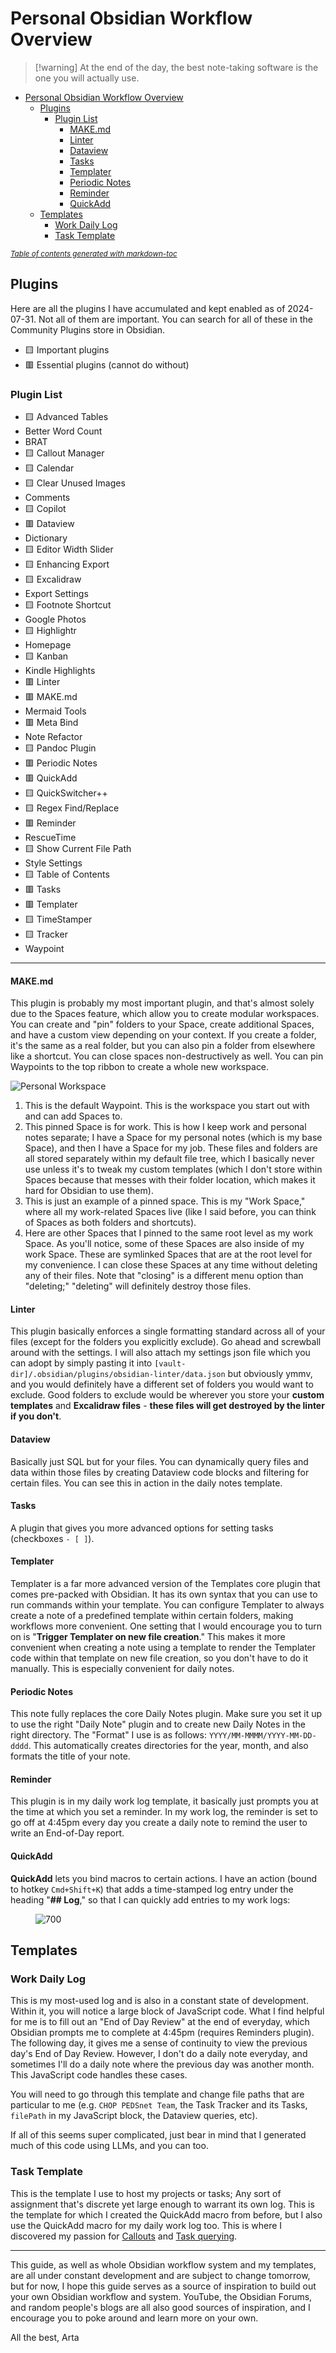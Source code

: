 # Personal Obsidian Workflow Overview

> \[!warning\]
> At the end of the day, the best note-taking software is the one you will actually use.

- [Personal Obsidian Workflow Overview](#personal-obsidian-workflow-overview)
  * [Plugins](#plugins)
    + [Plugin List](#plugin-list)
      - [MAKE.md](#makemd)
      - [Linter](#linter)
      - [Dataview](#dataview)
      - [Tasks](#tasks)
      - [Templater](#templater)
      - [Periodic Notes](#periodic-notes)
      - [Reminder](#reminder)
      - [QuickAdd](#quickadd)
  * [Templates](#templates)
    + [Work Daily Log](#work-daily-log)
    + [Task Template](#task-template)

<small><i><a href='http://ecotrust-canada.github.io/markdown-toc/'>Table of contents generated with markdown-toc</a></i></small>

## Plugins

Here are all the plugins I have accumulated and kept enabled as of 2024-07-31. Not all of them are important. You can search for all of these in the Community Plugins store in Obsidian.

- 🟨 Important plugins
- 🟥 Essential plugins (cannot do without)

### Plugin List

- 🟨 Advanced Tables
- Better Word Count
- BRAT
- 🟨 Callout Manager
- 🟨 Calendar
- 🟨 Clear Unused Images
- Comments
- 🟨 Copilot
- 🟥 Dataview
- Dictionary
- 🟨 Editor Width Slider
- 🟨 Enhancing Export
- 🟨 Excalidraw
- Export Settings
- 🟨 Footnote Shortcut
- Google Photos
- 🟨 Highlightr
- Homepage
- 🟨 Kanban
- Kindle Highlights
- 🟥 Linter
- 🟥 MAKE.md
- Mermaid Tools
- 🟥 Meta Bind
- Note Refactor
- 🟨 Pandoc Plugin
- 🟥 Periodic Notes
- 🟥 QuickAdd
- 🟨 QuickSwitcher++
- 🟨 Regex Find/Replace
- 🟥 Reminder
- RescueTime
- 🟨 Show Current File Path
- Style Settings
- 🟨 Table of Contents
- 🟥 Tasks
- 🟥 Templater
- 🟨 TimeStamper
- 🟨 Tracker
- Waypoint

---

#### MAKE.md

This plugin is probably my most important plugin, and that's almost solely due to the Spaces feature, which allow you to create modular workspaces. You can create and "pin" folders to your Space, create additional Spaces, and have a custom view depending on your context. If you create a folder, it's the same as a real folder, but you can also pin a folder from elsewhere like a shortcut. You can close spaces non-destructively as well. You can pin Waypoints to the top ribbon to create a whole new workspace.

![Personal Workspace](Personal%20Obsidian%20System%20Workflow-media/Pasted%20image%2020240731102433.png "wikilink")

1. This is the default Waypoint. This is the workspace you start out with and can add Spaces to.
2. This pinned Space is for work. This is how I keep work and personal notes separate; I have a Space for my personal notes (which is my base Space), and then I have a Space for my job. These files and folders are all stored separately within my default file tree, which I basically never use unless it's to tweak my custom templates (which I don't store within Spaces because that messes with their folder location, which makes it hard for Obsidian to use them).
3. This is just an example of a pinned space. This is my "Work Space," where all my work-related Spaces live (like I said before, you can think of Spaces as both folders and shortcuts).
4. Here are other Spaces that I pinned to the same root level as my work Space. As you'll notice, some of these Spaces are also inside of my work Space. These are symlinked Spaces that are at the root level for my convenience. I can close these Spaces at any time without deleting any of their files. Note that "closing" is a different menu option than "deleting;" "deleting" will definitely destroy those files.

#### Linter

This plugin basically enforces a single formatting standard across all of your files (except for the folders you explicitly exclude). Go ahead and screwball around with the settings. I will also attach my settings json file which you can adopt by simply pasting it into `[vault-dir]/.obsidian/plugins/obsidian-linter/data.json` but obviously ymmv, and you would definitely have a different set of folders you would want to exclude. Good folders to exclude would be wherever you store your **custom templates** and **Excalidraw files** - **these files will get destroyed by the linter if you don't**.

#### Dataview

Basically just SQL but for your files. You can dynamically query files and data within those files by creating Dataview code blocks and filtering for certain files. You can see this in action in the daily notes template.

#### Tasks

A plugin that gives you more advanced options for setting tasks (checkboxes `- [ ]`).

#### Templater

Templater is a far more advanced version of the Templates core plugin that comes pre-packed with Obsidian. It has its own syntax that you can use to run commands within your template. You can configure Templater to always create a note of a predefined template within certain folders, making workflows more convenient. One setting that I would encourage you to turn on is "**Trigger Templater on new file creation**." This makes it more convenient when creating a note using a template to render the Templater code within that template on new file creation, so you don't have to do it manually. This is especially convenient for daily notes.

#### Periodic Notes

This note fully replaces the core Daily Notes plugin. Make sure you set it up to use the right "Daily Note" plugin and to create new Daily Notes in the right directory. The "Format" I use is as follows: `YYYY/MM-MMMM/YYYY-MM-DD-dddd`. This automatically creates directories for the year, month, and also formats the title of your note.

#### Reminder

This plugin is in my daily work log template, it basically just prompts you at the time at which you set a reminder. In my work log, the reminder is set to go off at 4:45pm every day you create a daily note to remind the user to write an End-of-Day report.

#### QuickAdd

**QuickAdd** lets you bind macros to certain actions. I have an action (bound to hotkey `Cmd+Shift+K`) that adds a time-stamped log entry under the heading "**\## Log**," so that I can quickly add entries to my work logs:

<figure>
<img
src="Personal%20Obsidian%20System%20Workflow-media/032c1ae999b2c4fa2589e15ec0aaec8ef8784d7f.png"
title="wikilink" alt="700" />
</figure>


## Templates

### Work Daily Log

This is my most-used log and is also in a constant state of development. Within it, you will notice a large block of JavaScript code. What I find helpful for me is to fill out an "End of Day Review" at the end of everyday, which Obsidian prompts me to complete at 4:45pm (requires Reminders plugin). The following day, it gives me a sense of continuity to view the previous day's End of Day Review. However, I don't do a daily note everyday, and sometimes I'll do a daily note where the previous day was another month. This JavaScript code handles these cases.

You will need to go through this template and change file paths that are particular to me (e.g. `CHOP PEDSnet Team`, the Task Tracker and its Tasks, `filePath` in my JavaScript block, the Dataview queries, etc).

If all of this seems super complicated, just bear in mind that I generated much of this code using LLMs, and you can too.

### Task Template

This is the template I use to host my projects or tasks; Any sort of assignment that's discrete yet large enough to warrant its own log. This is the template for which I created the QuickAdd macro from before, but I also use the QuickAdd macro for my daily work log too. This is where I discovered my passion for [Callouts](https://help.obsidian.md/Editing+and+formatting/Callouts) and [Task querying](https://publish.obsidian.md/tasks/Queries/About+Queries).

------------------------------------------------------------------------

This guide, as well as whole Obsidian workflow system and my templates, are all under constant development and are subject to change tomorrow, but for now, I hope this guide serves as a source of inspiration to build out your own Obsidian workflow and system. YouTube, the Obsidian Forums, and random people's blogs are all also good sources of inspiration, and I encourage you to poke around and learn more on your own.

All the best,
Arta
